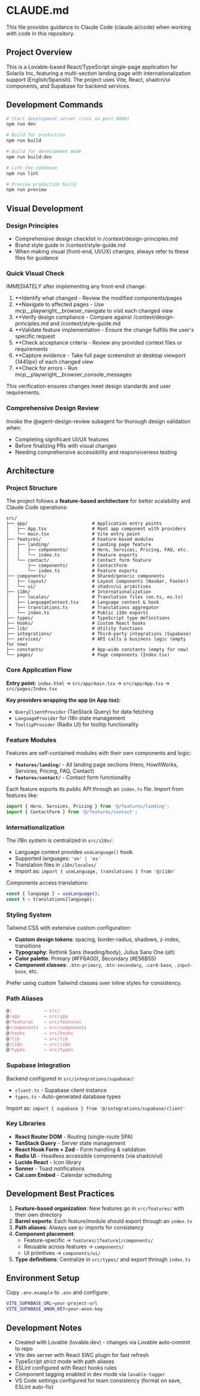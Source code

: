 # CLAUDE.md

This file provides guidance to Claude Code (claude.ai/code) when working with code in this repository.

## Project Overview

This is a Lovable-based React/TypeScript single-page application for Solariis Inc, featuring a multi-section landing page with internationalization support (English/Spanish). The project uses Vite, React, shadcn/ui components, and Supabase for backend services.

## Development Commands

```bash
# Start development server (runs on port 8080)
npm run dev

# Build for production
npm run build

# Build for development mode
npm run build:dev

# Lint the codebase
npm run lint

# Preview production build
npm run preview
```
## Visual Development

### Design Principles
- Comprehensive design checklist in /context/design-principles.md
- Brand style guide in /context/style-guide.md
- When making visual (front-end, UI/UX) changes, always refer to these files for guidance

### Quick Visual Check
IMMEDIATELY after implementing any front-end change:
1. **Identify what changed - Review the modified components/pages
2. **Navigate to affected pages - Use mcp__playwright__browser_navigate to visit each changed view
3. **Verify design compliance - Compare against /context/design-principles.md and /context/style-guide.md
4. **Validate feature implementation - Ensure the change fulfills the user's specific request
5. **Check acceptance criteria - Review any provided context files or requirements
6. **Capture evidence - Take full page screenshot at desktop viewport (1440px) of each changed view
7. **Check for errors - Run mcp__playwright__browser_console_messages

This verification ensures changes meet design standards and user requirements.

### Comprehensive Design Review
Invoke the @agent-design-review subagent for thorough design validation when:
- Completing significant UI/UX features
- Before finalizing PRs with visual changes
- Needing comprehensive accessibility and responsiveness testing

## Architecture

### Project Structure

The project follows a **feature-based architecture** for better scalability and Claude Code operations:

```
src/
├── app/                        # Application entry points
│   ├── App.tsx                 # Root app component with providers
│   └── main.tsx                # Vite entry point
├── features/                   # Feature-based modules
│   ├── landing/                # Landing page feature
│   │   ├── components/         # Hero, Services, Pricing, FAQ, etc.
│   │   └── index.ts            # Feature exports
│   └── contact/                # Contact form feature
│       ├── components/         # ContactForm
│       └── index.ts            # Feature exports
├── components/                 # Shared/generic components
│   ├── layout/                 # Layout components (Navbar, Footer)
│   └── ui/                     # shadcn/ui primitives
├── i18n/                       # Internationalization
│   ├── locales/                # Translation files (en.ts, es.ts)
│   ├── LanguageContext.tsx     # Language context & hook
│   ├── translations.ts         # Translations aggregator
│   └── index.ts                # Public i18n exports
├── types/                      # TypeScript type definitions
├── hooks/                      # Custom React hooks
├── lib/                        # Utility functions
├── integrations/               # Third-party integrations (Supabase)
├── services/                   # API calls & business logic (empty for now)
├── constants/                  # App-wide constants (empty for now)
└── pages/                      # Page components (Index.tsx)
```

### Core Application Flow

**Entry point:** `index.html` → `src/app/main.tsx` → `src/app/App.tsx` → `src/pages/Index.tsx`

**Key providers wrapping the app (in App.tsx):**
- `QueryClientProvider` (TanStack Query) for data fetching
- `LanguageProvider` for i18n state management
- `TooltipProvider` (Radix UI) for tooltip functionality

### Feature Modules

Features are self-contained modules with their own components and logic:

- **`features/landing/`** - All landing page sections (Hero, HowItWorks, Services, Pricing, FAQ, Contact)
- **`features/contact/`** - Contact form functionality

Each feature exports its public API through an `index.ts` file. Import from features like:
```typescript
import { Hero, Services, Pricing } from '@/features/landing';
import { ContactForm } from '@/features/contact';
```

### Internationalization

The i18n system is centralized in `src/i18n/`:
- Language context provides `useLanguage()` hook
- Supported languages: `'en' | 'es'`
- Translation files in `i18n/locales/`
- Import as: `import { useLanguage, translations } from '@/i18n'`

Components access translations:
```typescript
const { language } = useLanguage();
const t = translations[language];
```

### Styling System

Tailwind CSS with extensive custom configuration:
- **Custom design tokens**: spacing, border-radius, shadows, z-index, transitions
- **Typography**: Rethink Sans (heading/body), Julius Sans One (alt)
- **Color palette**: Primary (#FF6A00), Secondary (#E56B55)
- **Component classes**: `.btn-primary`, `.btn-secondary`, `.card-base`, `.input-base`, etc.

Prefer using custom Tailwind classes over inline styles for consistency.

### Path Aliases

```typescript
@/            → src/
@/app         → src/app
@/features    → src/features
@/components  → src/components
@/hooks       → src/hooks
@/lib         → src/lib
@/i18n        → src/i18n
@/types       → src/types
```

### Supabase Integration

Backend configured in `src/integrations/supabase/`:
- `client.ts` - Supabase client instance
- `types.ts` - Auto-generated database types

Import as: `import { supabase } from '@/integrations/supabase/client'`

### Key Libraries

- **React Router DOM** - Routing (single-route SPA)
- **TanStack Query** - Server state management
- **React Hook Form + Zod** - Form handling & validation
- **Radix UI** - Headless accessible components (via shadcn/ui)
- **Lucide React** - Icon library
- **Sonner** - Toast notifications
- **Cal.com Embed** - Calendar scheduling

## Development Best Practices

1. **Feature-based organization**: New features go in `src/features/` with their own directory
2. **Barrel exports**: Each feature/module should export through an `index.ts`
3. **Path aliases**: Always use `@/` imports for consistency
4. **Component placement**:
   - Feature-specific → `features/[feature]/components/`
   - Reusable across features → `components/`
   - UI primitives → `components/ui/`
5. **Type definitions**: Centralize in `src/types/` and export through `index.ts`

## Environment Setup

Copy `.env.example` to `.env` and configure:
```bash
VITE_SUPABASE_URL=your-project-url
VITE_SUPABASE_ANON_KEY=your-anon-key
```

## Development Notes

- Created with Lovable (lovable.dev) - changes via Lovable auto-commit to repo
- Vite dev server with React SWC plugin for fast refresh
- TypeScript strict mode with path aliases
- ESLint configured with React hooks rules
- Component tagging enabled in dev mode via `lovable-tagger`
- VS Code settings configured for team consistency (format on save, ESLint auto-fix)